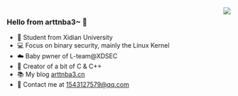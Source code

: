 <img align="right" src="https://github-readme-stats.vercel.app/api?username=arttnba3&show_icons=true&icon_color=CE1D2D&text_color=718096&bg_color=ffffff&hide_title=true" />

### Hello from arttnba3~ 👋

<!--
**arttnba3/arttnba3** is a ✨ _special_ ✨ repository because its `README.md` (this file) appears on your GitHub profile.

Here are some ideas to get you started:

- 🔭 I’m currently working on ...
- 🌱 I’m currently learning ...
- 👯 I’m looking to collaborate on ...
- 🤔 I’m looking for help with ...
- 💬 Ask me about ...
- 📫 How to reach me: ...
- 😄 Pronouns: ...
- ⚡ Fun fact: ...
-->

- :book: Student from Xidian University
- :computer: Focus on binary security, mainly the Linux Kernel​
- :cloud: Baby pwner of L-team@XDSEC​ 
- :hammer: Creator of a bit of C & C++
- :books:​ My blog [arttnba3.cn](https://arttnba3.cn)
- :e-mail: Contact me at [1543127579@qq.com](mailto:1543127579@qq.com)
